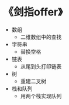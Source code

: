 # 《剑指offer》

- 数组
    - 二维数组中的查找
- 字符串
    - 替换空格
- 链表
    - 从尾到头打印链表
- 树
    - 重建二叉树
- 栈和队列
    - 用两个栈实现队列
    
